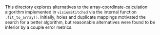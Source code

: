 This directory explores alternatives to the array-coordinate-calculation
algorithm implemented in `visiumStitched` via the internal function
`.fit_to_array()`. Initially, holes and duplicate mappings motivated the search
for a better algorithm, but reasonable alternatives were found to be inferior by
a couple error metrics.
